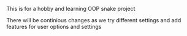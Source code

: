 This is for a hobby and learning OOP snake project

There will be continious changes as we try different settings and add features for user options and settings